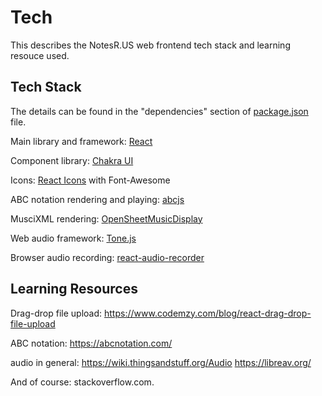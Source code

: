 # Tech

This describes the NotesR.US web frontend tech stack and learning resouce used.

## Tech Stack

The details can be found in the "dependencies" section of [package.json](package.json) file.

Main library and framework: [React](https://reactjs.org/)

Component library: [Chakra UI](https://chakra-ui.com/)

Icons: [React Icons](https://react-icons.github.io/react-icons/) with Font-Awesome

ABC notation rendering and playing: [abcjs](https://github.com/paulrosen/abcjs)

MusciXML rendering: [OpenSheetMusicDisplay](https://opensheetmusicdisplay.org/)

Web audio framework: [Tone.js](https://tonejs.github.io/)

Browser audio recording: [react-audio-recorder](https://github.com/samhirtarif/react-audio-recorder)


## Learning Resources

Drag-drop file upload: https://www.codemzy.com/blog/react-drag-drop-file-upload

ABC notation: https://abcnotation.com/

audio in general: https://wiki.thingsandstuff.org/Audio https://libreav.org/

And of course: stackoverflow.com.
